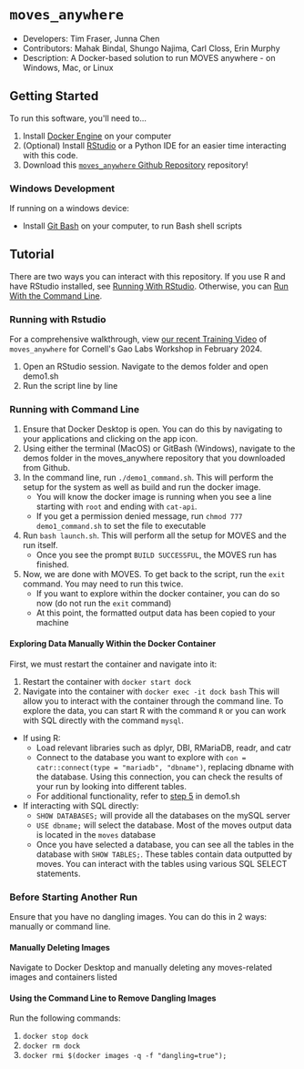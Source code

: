 # `moves_anywhere`

- Developers: Tim Fraser, Junna Chen
- Contributors: Mahak Bindal, Shungo Najima, Carl Closs, Erin Murphy
- Description: A Docker-based solution to run MOVES anywhere - on Windows, Mac, or Linux

## Getting Started
To run this software, you'll need to...
1. Install [Docker Engine](https://docs.docker.com/engine/install/) on your computer
2. (Optional) Install [RStudio](https://posit.co/download/rstudio-desktop/) or a Python IDE for an easier time interacting with this code.
3. Download this [`moves_anywhere` Github Repository](https://github.com/Gao-Labs/moves_anywhere/) repository!

### Windows Development
If running on a windows device:
- Install [Git Bash](https://git-scm.com/downloads) on your computer, to run Bash shell scripts

## Tutorial
There are two ways you can interact with this repository. If you use R and have RStudio installed, see [Running With RStudio](https://github.com/Gao-Labs/moves_anywhere/tree/main?tab=readme-ov-file#running-with-rstudio). Otherwise, you can [Run With the Command Line](https://github.com/Gao-Labs/moves_anywhere/tree/main?tab=readme-ov-file#running-with-command-line). 

### Running with Rstudio
For a comprehensive walkthrough, view [our recent Training Video](https://vod.video.cornell.edu/media/MOVES+Anywhere+Training/1_d97n2qdm) of `moves_anywhere` for Cornell's Gao Labs Workshop in February 2024.
  1. Open an RStudio session. Navigate to the demos folder and open demo1.sh
  2. Run the script line by line
  
### Running with Command Line
  1. Ensure that Docker Desktop is open. You can do this by navigating to your applications and clicking on the app icon.
  2. Using either the terminal (MacOS) or GitBash (Windows), navigate to the demos folder in the moves_anywhere repository that you downloaded from Github.
  3. In the command line, run `./demo1_command.sh`. This will perform the setup for the system as well as build and run the docker image.
     - You will know the docker image is running when you see a line starting with `root` and ending with `cat-api`.
     - If you get a permission denied message, run `chmod 777 demo1_command.sh` to set the file to executable
  5. Run `bash launch.sh`. This will perform all the setup for MOVES and the run itself.
     - Once you see the prompt `BUILD SUCCESSFUL`, the MOVES run has finished.
  6. Now, we are done with MOVES. To get back to the script, run the `exit` command. You may need to run this twice.
     - If you want to explore within the docker container, you can do so now (do not run the `exit` command)
     - At this point, the formatted output data has been copied to your machine

#### Exploring Data Manually Within the Docker Container
First, we must restart the container and navigate into it: 
1. Restart the container with `docker start dock`
2. Navigate into the container with `docker exec -it dock bash`
This will allow you to interact with the container through the command line. To explore the data, you can start R with the command `R` or you can work with SQL directly with the command `mysql`. 
- If using R:
  - Load relevant libraries such as dplyr, DBI, RMariaDB, readr, and catr
  - Connect to the database you want to explore with `con = catr::connect(type = "mariadb", "dbname")`, replacing dbname with the database. Using this connection, you can check the results of your run by looking into different tables.
  - For additional functionality, refer to [step 5](https://github.com/Gao-Labs/moves_anywhere/blob/main/demos/demo1.sh#L151C1-L151C73) in demo1.sh
- If interacting with SQL directly:
  - `SHOW DATABASES;` will provide all the databases on the mySQL server
  - `USE dbname;` will select the database. Most of the moves output data is located in the `moves` database
  - Once you have selected a database, you can see all the tables in the database with `SHOW TABLES;`. These tables contain data outputted by moves. You can interact with the tables using various SQL SELECT statements.

### Before Starting Another Run
Ensure that you have no dangling images. You can do this in 2 ways: manually or command line.
#### Manually Deleting Images
Navigate to Docker Desktop and manually deleting any moves-related images and containers listed
#### Using the Command Line to Remove Dangling Images
Run the following commands: 
1. `docker stop dock`
2. `docker rm dock`
3. `docker rmi $(docker images -q -f "dangling=true");`
